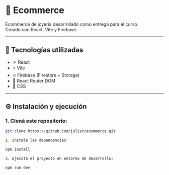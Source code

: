 # 💎 Ecommerce

Ecommerce de joyería desarrollado como entrega para el curso.  
Creado con React, Vite y Firebase.

---

## 🚀 Tecnologías utilizadas

- ⚛️ React
- ⚡ Vite
- 🔥 Firebase (Firestore + Storage)
- 🔗 React Router DOM
- 💅 CSS

---

## ⚙️ Instalación y ejecución

### 1. Cloná este repositorio:

```bash
git clone https://github.com/julisr/ecommerce.git

2. Instalá las dependencias:

npm install

3. Ejecutá el proyecto en entorno de desarrollo:

npm run dev


